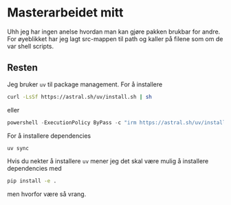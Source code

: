# Masterarbeidet mitt

Uhh jeg har ingen anelse hvordan man kan gjøre pakken brukbar for andre. For øyeblikket har jeg lagt src-mappen til path og kaller på filene som om de var shell scripts.


## Resten

Jeg bruker `uv` til package management. For å installere 

```bash
curl -LsSf https://astral.sh/uv/install.sh | sh
```

eller 

```ps1
powershell -ExecutionPolicy ByPass -c "irm https://astral.sh/uv/install.ps1 | iex"
```

For å installere dependencies

```bash
uv sync
```

Hvis du nekter å installere `uv` mener jeg det skal være mulig å installere dependencies med

```bash
pip install -e .
```

men hvorfor være så vrang.
